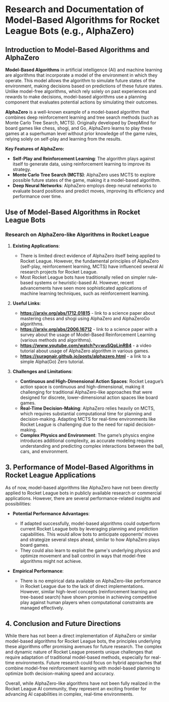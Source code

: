 
# Research and Documentation of Model-Based Algorithms for Rocket League Bots (e.g., AlphaZero)

## Introduction to Model-Based Algorithms and AlphaZero

**Model-Based Algorithms** in artificial intelligence (AI) and machine learning are algorithms that incorporate a model of the environment in which they operate. This model allows the algorithm to simulate future states of the environment, making decisions based on predictions of these future states. Unlike model-free algorithms, which rely solely on past experiences and rewards to make decisions, model-based algorithms use a planning component that evaluates potential actions by simulating their outcomes.

**AlphaZero** is a well-known example of a model-based algorithm that combines deep reinforcement learning and tree search methods (such as Monte Carlo Tree Search, MCTS). Originally developed by DeepMind for board games like chess, shogi, and Go, AlphaZero learns to play these games at a superhuman level without prior knowledge of the game rules, relying solely on self-play and learning from the results.

**Key Features of AlphaZero:**

- **Self-Play and Reinforcement Learning**: The algorithm plays against itself to generate data, using reinforcement learning to improve its strategy.
- **Monte Carlo Tree Search (MCTS)**: AlphaZero uses MCTS to explore possible future states of the game, making it a model-based algorithm.
- **Deep Neural Networks**: AlphaZero employs deep neural networks to evaluate board positions and predict moves, improving its efficiency and performance over time.

## Use of Model-Based Algorithms in Rocket League Bots

### Research on AlphaZero-like Algorithms in Rocket League

1. **Existing Applications**:

   - There is limited direct evidence of AlphaZero itself being applied to Rocket League. However, the fundamental principles of AlphaZero (self-play, reinforcement learning, MCTS) have influenced several AI research projects for Rocket League.
   - Most Rocket League bots have traditionally relied on simpler rule-based systems or heuristic-based AI. However, recent advancements have seen more sophisticated applications of machine learning techniques, such as reinforcement learning.

2. **Useful Links**:

   - **<https://arxiv.org/abs/1712.01815>** - link to a science paper about mastering chess and shogi using AlphaZero and AlphaZeroGo algorithms.
   - **<https://arxiv.org/abs/2006.16712>** - link to a science paper with a survey about the usage of Model-Based Reinforcement Learning (various methods and algorithms).
   - **<https://www.youtube.com/watch?v=wuSQpLinRB4>** - a video tutorial about usage of AlphaZero algorithm in various games.
   - **<https://suragnair.github.io/posts/alphazero.html>** - a link to a simple Alpha(Go) Zero tutorial.

3. **Challenges and Limitations**:

   - **Continuous and High-Dimensional Action Spaces**: Rocket League’s action space is continuous and high-dimensional, making it challenging for traditional AlphaZero-like approaches that were designed for discrete, lower-dimensional action spaces like board games.
   - **Real-Time Decision-Making**: AlphaZero relies heavily on MCTS, which requires substantial computational time for planning and decision-making. Adapting MCTS for real-time environments like Rocket League is challenging due to the need for rapid decision-making.
   - **Complex Physics and Environment**: The game’s physics engine introduces additional complexity, as accurate modeling requires understanding and predicting complex interactions between the ball, cars, and environment.

## 3. Performance of Model-Based Algorithms in Rocket League Applications

As of now, model-based algorithms like AlphaZero have not been directly applied to Rocket League bots in publicly available research or commercial applications. However, there are several performance-related insights and possibilities:

- **Potential Performance Advantages**:

  - If adapted successfully, model-based algorithms could outperform current Rocket League bots by leveraging planning and prediction capabilities. This would allow bots to anticipate opponents’ moves and strategize several steps ahead, similar to how AlphaZero plays board games.
  - They could also learn to exploit the game's underlying physics and optimize movement and ball control in ways that model-free algorithms might not achieve.

- **Empirical Performance**:

  - There is no empirical data available on AlphaZero-like performance in Rocket League due to the lack of direct implementations. However, similar high-level concepts (reinforcement learning and tree-based search) have shown promise in achieving competitive play against human players when computational constraints are managed effectively.

## 4. Conclusion and Future Directions

While there has not been a direct implementation of AlphaZero or similar model-based algorithms for Rocket League bots, the principles underlying these algorithms offer promising avenues for future research. The complex and dynamic nature of Rocket League presents unique challenges that require adaptation of traditional model-based methods, especially for real-time environments. Future research could focus on hybrid approaches that combine model-free reinforcement learning with model-based planning to optimize both decision-making speed and accuracy.

Overall, while AlphaZero-like algorithms have not been fully realized in the Rocket League AI community, they represent an exciting frontier for advancing AI capabilities in complex, real-time environments.
